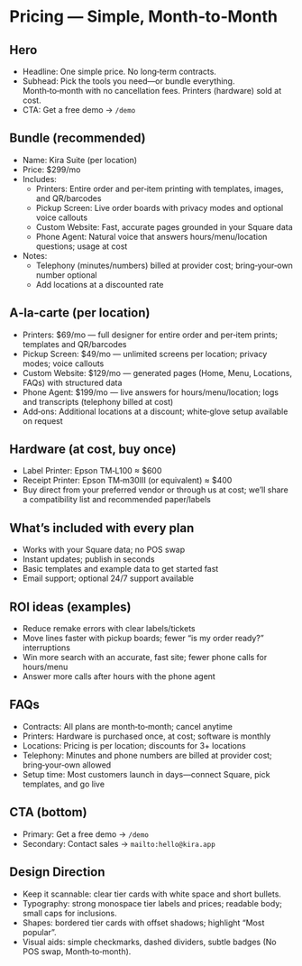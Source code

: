 # Pricing — Simple, Month‑to‑Month

## Hero
- Headline: One simple price. No long‑term contracts.
- Subhead: Pick the tools you need—or bundle everything. Month‑to‑month with no cancellation fees. Printers (hardware) sold at cost.
- CTA: Get a free demo → `/demo`

## Bundle (recommended)
- Name: Kira Suite (per location)
- Price: $299/mo
- Includes:
  - Printers: Entire order and per‑item printing with templates, images, and QR/barcodes
  - Pickup Screen: Live order boards with privacy modes and optional voice callouts
  - Custom Website: Fast, accurate pages grounded in your Square data
  - Phone Agent: Natural voice that answers hours/menu/location questions; usage at cost
- Notes:
  - Telephony (minutes/numbers) billed at provider cost; bring‑your‑own number optional
  - Add locations at a discounted rate

## A‑la‑carte (per location)
- Printers: $69/mo — full designer for entire order and per‑item prints; templates and QR/barcodes
- Pickup Screen: $49/mo — unlimited screens per location; privacy modes; voice callouts
- Custom Website: $129/mo — generated pages (Home, Menu, Locations, FAQs) with structured data
- Phone Agent: $199/mo — live answers for hours/menu/location; logs and transcripts (telephony billed at cost)
- Add‑ons: Additional locations at a discount; white‑glove setup available on request

## Hardware (at cost, buy once)
- Label Printer: Epson TM‑L100 ≈ $600
- Receipt Printer: Epson TM‑m30III (or equivalent) ≈ $400
- Buy direct from your preferred vendor or through us at cost; we’ll share a compatibility list and recommended paper/labels

## What’s included with every plan
- Works with your Square data; no POS swap
- Instant updates; publish in seconds
- Basic templates and example data to get started fast
- Email support; optional 24/7 support available

## ROI ideas (examples)
- Reduce remake errors with clear labels/tickets
- Move lines faster with pickup boards; fewer “is my order ready?” interruptions
- Win more search with an accurate, fast site; fewer phone calls for hours/menu
- Answer more calls after hours with the phone agent

## FAQs
- Contracts: All plans are month‑to‑month; cancel anytime
- Printers: Hardware is purchased once, at cost; software is monthly
- Locations: Pricing is per location; discounts for 3+ locations
- Telephony: Minutes and phone numbers are billed at provider cost; bring‑your‑own allowed
- Setup time: Most customers launch in days—connect Square, pick templates, and go live

## CTA (bottom)
- Primary: Get a free demo → `/demo`
- Secondary: Contact sales → `mailto:hello@kira.app`

## Design Direction
- Keep it scannable: clear tier cards with white space and short bullets.
- Typography: strong monospace tier labels and prices; readable body; small caps for inclusions.
- Shapes: bordered tier cards with offset shadows; highlight “Most popular”.
- Visual aids: simple checkmarks, dashed dividers, subtle badges (No POS swap, Month‑to‑month).

